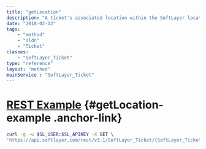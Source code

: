 ```yaml
---
title: "getLocation"
description: "A ticket's associated location within the SoftLayer location hierarchy."
date: "2018-02-12"
tags:
    - "method"
    - "sldn"
    - "Ticket"
classes:
    - "SoftLayer_Ticket"
type: "reference"
layout: "method"
mainService : "SoftLayer_Ticket"
---
```


# [REST Example](#getLocation-example) <a href="/article/rest/"><i class="fas fa-question"></i></a> {#getLocation-example .anchor-link} 
```bash
curl -g -u $SL_USER:$SL_APIKEY -X GET \
'https://api.softlayer.com/rest/v3.1/SoftLayer_Ticket/{SoftLayer_TicketID}/getLocation'
```
